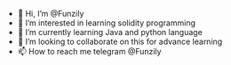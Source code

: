 - 👋 Hi, I’m @Funzily
- 👀 I’m interested in learning solidity programming
- 🌱 I’m currently learning Java and python language
- 💞️ I’m looking to collaborate on this for advance learning
- 📫 How to reach me telegram @Funzily
<!---
Funzily/Funzily is a ✨ special ✨ repository because its `README.md` (this file) appears on your GitHub profile.
You can click the Preview link to take a look at your changes.
--->
